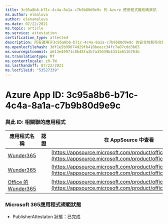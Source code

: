 ```yaml
---
title: 3c95a8b6-b71c-4c4a-8a1a-c7b9b80d9e9c 的 Azure 應用程式識別碼資訊
ms.author: elmalova
author: elenamalova
ms.date: 07/22/2021
ms.topic: article
ms.service: attestation
certification_type: attested
description: 所有適用于3c95a8b6-b71c-4c4a-8a1a-c7b9b80d9e9c 的安全性和符合性資訊資訊。
ms.openlocfilehash: 3df1e5b99074d29fb410beecc34fc7a07cdd3b65
ms.sourcegitcommit: a613e40971c8b48fa2b7a35039b4331a8116763b
ms.translationtype: MT
ms.contentlocale: zh-TW
ms.lasthandoff: 07/22/2021
ms.locfileid: "53527339"
---
```

# <a name="azure-app-id-3c95a8b6-b71c-4c4a-8a1a-c7b9b80d9e9c"></a>Azure App ID: 3c95a8b6-b71c-4c4a-8a1a-c7b9b80d9e9c


### <a name="apps-associated-with-this-id"></a>與此 ID: 相關聯的應用程式
| **應用程式名稱** | **認證** | **在 AppSource 中查看** |
|--------------|---------------|-----------------------|
| [Wunder365](https://docs.microsoft.com/microsoft-365-app-certification/forward/WA200000742) |  | [https://appsource.microsoft.com/product/office/WA200000742](https://appsource.microsoft.com/product/office/WA200000742) |
| [Wunder365](https://docs.microsoft.com/microsoft-365-app-certification/forward/WA200000391) |  | [https://appsource.microsoft.com/product/office/WA200000391](https://appsource.microsoft.com/product/office/WA200000391) |
| [Office 的 Wunder365](https://docs.microsoft.com/microsoft-365-app-certification/forward/WA200001529) |  | [https://appsource.microsoft.com/product/office/WA200001529](https://appsource.microsoft.com/product/office/WA200001529) |

### <a name="microsoft-365-app-compliance-status"></a>Microsoft 365應用程式規範狀態
- PublisherAttestaton 狀態：已完成
